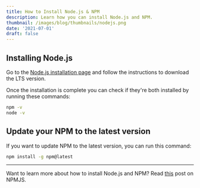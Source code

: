```yaml
---
title: How to Install Node.js & NPM
description: Learn how you can install Node.js and NPM.
thumbnail: /images/blog/thumbnails/nodejs.png
date: '2021-07-01'
draft: false
---
```


## Installing Node.js

Go to the [Node.js installation page](https://nodejs.org/en/download/) and follow the instructions to download the LTS version.

Once the installation is complete you can check if they're both installed by running these commands:

```bash
npm -v
node -v
```

## Update your NPM to the latest version

If you want to update NPM to the latest version, you can run this command:

```bash
npm install -g npm@latest
```

---

Want to learn more about how to install Node.js and NPM? Read [this](https://docs.npmjs.com/downloading-and-installing-node-js-and-npm) post on NPMJS.